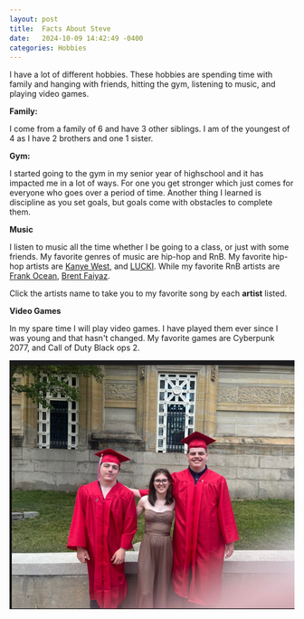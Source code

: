 ```yaml
---
layout: post
title:  Facts About Steve
date:   2024-10-09 14:42:49 -0400
categories: Hobbies
---
```

 I have a lot of different hobbies.  These hobbies are spending time with family and hanging with friends, hitting the gym, listening to music, and playing video games.

**Family:**
 
 I come from a family of 6 and have 3 other siblings.  I am of the youngest of 4 as I have 2 brothers and one 1 sister.  

**Gym:**
 
  I started going to the gym in my senior year of highschool and it has impacted me in a lot of ways.  For one you get stronger which just comes for everyone who goes over a period of time.  Another thing I learned is discipline as you set goals, but goals come with obstacles to complete them.  

**Music**

 I listen to music all the time whether I be going to a class, or just with some friends.  My favorite genres of music are hip-hop and RnB.  My favorite hip-hop artists are [Kanye West](https://www.youtube.com/watch?v=qAsHVwl-MU4), and [LUCKI](https://www.youtube.com/watch?v=Dn9A3Ri5DAs).  While my favorite RnB artists are [Frank Ocean](https://www.youtube.com/watch?v=AE005nZeF-A), [Brent Faiyaz](https://www.youtube.com/watch?v=MqR8ictp8Os).

Click  the artists name to take you to my favorite song by each **artist** listed.

 **Video Games**

 In my spare time I will play video games.  I have played them ever since I was young and that hasn't changed.  My favorite games are Cyberpunk 2077, and Call of Duty Black ops 2.

 ![Graduation Photo](Graduation.jpg)



